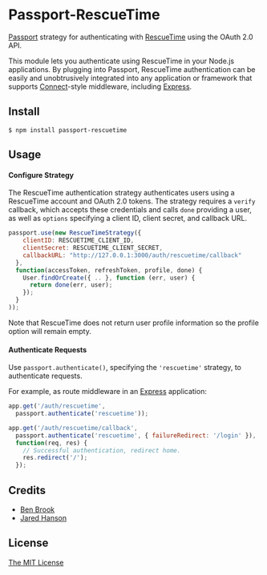 # Passport-RescueTime

[Passport](http://passportjs.org/) strategy for authenticating with [RescueTime](https://rescuetime.com/)
using the OAuth 2.0 API.

This module lets you authenticate using RescueTime in your Node.js applications.
By plugging into Passport, RescueTime authentication can be easily and
unobtrusively integrated into any application or framework that supports
[Connect](http://www.senchalabs.org/connect/)-style middleware, including
[Express](http://expressjs.com/).

## Install

    $ npm install passport-rescuetime

## Usage

#### Configure Strategy

The RescueTime authentication strategy authenticates users using a RescueTime account
and OAuth 2.0 tokens.  The strategy requires a `verify` callback, which accepts
these credentials and calls `done` providing a user, as well as `options`
specifying a client ID, client secret, and callback URL.

```js
passport.use(new RescueTimeStrategy({
    clientID: RESCUETIME_CLIENT_ID,
    clientSecret: RESCUETIME_CLIENT_SECRET,
    callbackURL: "http://127.0.0.1:3000/auth/rescuetime/callback"
  },
  function(accessToken, refreshToken, profile, done) {
    User.findOrCreate({ .. }, function (err, user) {
      return done(err, user);
    });
  }
));
```

Note that RescueTime does not return user profile information so the profile
option will remain empty.

#### Authenticate Requests

Use `passport.authenticate()`, specifying the `'rescuetime'` strategy, to
authenticate requests.

For example, as route middleware in an [Express](http://expressjs.com/)
application:

```js
app.get('/auth/rescuetime',
  passport.authenticate('rescuetime'));

app.get('/auth/rescuetime/callback',
  passport.authenticate('rescuetime', { failureRedirect: '/login' }),
  function(req, res) {
    // Successful authentication, redirect home.
    res.redirect('/');
  });
```

## Credits

  - [Ben Brook](http://github.com/bencmbrook)
  - [Jared Hanson](https://github.com/jaredhanson)

## License

[The MIT License](http://opensource.org/licenses/MIT)

